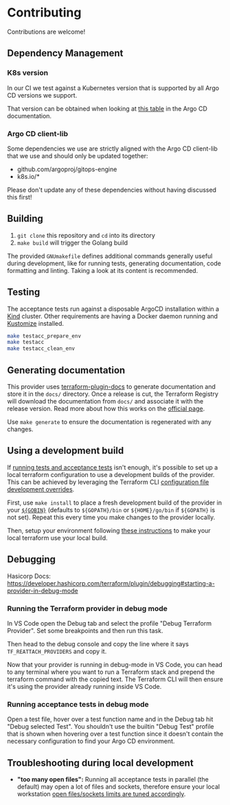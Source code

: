 # Contributing

Contributions are welcome! 

## Dependency Management

### K8s version
In our CI we test against a Kubernetes version that is supported by all Argo CD versions we support.

That version can be obtained when looking at [this table](https://argo-cd.readthedocs.io/en/stable/operator-manual/installation/#tested-versions) in the Argo CD documentation.

### Argo CD client-lib

Some dependencies we use are strictly aligned with the Argo CD client-lib that we use and should only be updated together:
- github.com/argoproj/gitops-engine
- k8s.io/*

Please don't update any of these dependencies without having discussed this first!

## Building

1. `git clone` this repository and `cd` into its directory
2. `make build` will trigger the Golang build

The provided `GNUmakefile` defines additional commands generally useful during
development, like for running tests, generating documentation, code formatting
and linting. Taking a look at its content is recommended.

## Testing

The acceptance tests run against a disposable ArgoCD installation within a
[Kind](https://github.com/kubernetes-sigs/kind) cluster. Other requirements are
having a Docker daemon running and
[Kustomize](https://kubectl.docs.kubernetes.io/installation/kustomize/)
installed.

```sh
make testacc_prepare_env
make testacc
make testacc_clean_env
```

## Generating documentation

This provider uses [terraform-plugin-docs](https://github.com/hashicorp/terraform-plugin-docs/)
to generate documentation and store it in the `docs/` directory.
Once a release is cut, the Terraform Registry will download the documentation from `docs/`
and associate it with the release version. Read more about how this works on the
[official page](https://www.terraform.io/registry/providers/docs).

Use `make generate` to ensure the documentation is regenerated with any changes.

## Using a development build

If [running tests and acceptance tests](#testing) isn't enough, it's possible to
set up a local terraform configuration to use a development builds of the
provider. This can be achieved by leveraging the Terraform CLI [configuration
file development
overrides](https://www.terraform.io/cli/config/config-file#development-overrides-for-provider-developers).

First, use `make install` to place a fresh development build of the provider in
your
[`${GOBIN}`](https://pkg.go.dev/cmd/go#hdr-Compile_and_install_packages_and_dependencies)
(defaults to `${GOPATH}/bin` or `${HOME}/go/bin` if `${GOPATH}` is not set).
Repeat this every time you make changes to the provider locally.

Then, setup your environment following [these
instructions](https://www.terraform.io/plugin/debugging#terraform-cli-development-overrides)
to make your local terraform use your local build.

## Debugging

Hasicorp Docs: https://developer.hashicorp.com/terraform/plugin/debugging#starting-a-provider-in-debug-mode

### Running the Terraform provider in debug mode

In VS Code open the Debug tab and select the profile "Debug Terraform Provider". Set some breakpoints and then run this task. 

Then head to the debug console and copy the line where it says `TF_REATTACH_PROVIDERS` and copy it.

Now that your provider is running in debug-mode in VS Code, you can head to any terminal where you want to run a Terraform stack and prepend the terraform command with the copied text. The Terraform CLI will then ensure it's using the provider already running inside VS Code.

### Running acceptance tests in debug mode

Open a test file, hover over a test function name and in the Debug tab hit "Debug selected Test". You shouldn't use the builtin "Debug Test" profile that is shown when hovering over a test function since it doesn't contain the necessary configuration to find your Argo CD environment.

## Troubleshooting during local development

* **"too many open files":** Running all acceptance tests in parallel (the
  default) may open a lot of files and sockets, therefore ensure your local
  workstation [open files/sockets limits are tuned
  accordingly](https://k6.io/docs/misc/fine-tuning-os).
